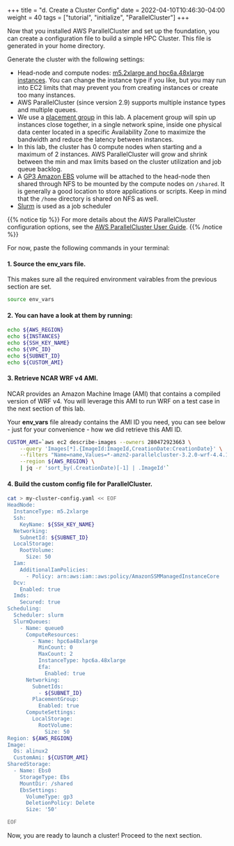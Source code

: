+++
title = "d. Create a Cluster Config"
date = 2022-04-10T10:46:30-04:00
weight = 40
tags = ["tutorial", "initialize", "ParallelCluster"]
+++

Now that you installed AWS ParallelCluster and set up the foundation, you can create a configuration file to build a simple HPC Cluster. This file is generated in your home directory.

Generate the cluster with the following settings:

- Head-node and compute nodes: [m5.2xlarge and hpc6a.48xlarge instances](https://aws.amazon.com/ec2/instance-types/c5/). You can change the instance type if you like, but you may run into EC2 limits that may prevent you from creating instances or create too many instances.
- AWS ParallelCluster (since version 2.9) supports multiple instance types and multiple queues.
- We use a [placement group](https://docs.aws.amazon.com/AWSEC2/latest/UserGuide/placement-groups.html#placement-groups-cluster) in this lab. A placement group will spin up instances close together, in a single network spine, inside one physical data center located in a specific Availability Zone to maximize the bandwidth and reduce the latency between instances.
- In this lab, the cluster has 0 compute nodes when starting and a maximum of 2 instances.  AWS ParallelCluster will grow and shrink between the min and max limits based on the cluster utilization and job queue backlog.
- A [GP3 Amazon EBS](https://docs.aws.amazon.com/AWSEC2/latest/UserGuide/AmazonEBS.html) volume will be attached to the head-node then shared through NFS to be mounted by the compute nodes on `/shared`. It is generally a good location to store applications or scripts. Keep in mind that the `/home` directory is shared on NFS as well.
- [Slurm](https://slurm.schedmd.com/overview.html) is used as a job scheduler

{{% notice tip %}}
For more details about the AWS ParallelCluster configuration options, see the [AWS ParallelCluster User Guide](https://docs.aws.amazon.com/parallelcluster/latest/ug/cluster-configuration-file-v3.html).
{{% /notice %}}


For now, paste the following commands in your terminal:

#### 1. Source the env_vars file.
This makes sure all the required environment vairables from the previous section are set.

```bash
source env_vars
```

#### 2. You can have a look at them by running:

```bash
echo ${AWS_REGION}
echo ${INSTANCES}
echo ${SSH_KEY_NAME}
echo ${VPC_ID}
echo ${SUBNET_ID}
echo ${CUSTOM_AMI}
```

#### 3. Retrieve NCAR WRF v4 AMI.

NCAR provides an Amazon Machine Image (AMI) that contains a compiled version of WRF v4.
You will leverage this AMI to run WRF on a test case in the next section of this lab.

Your **env_vars** file already contains the AMI ID you need, you can see below - just for your convenience - how we did retrieve this AMI ID.

```bash
CUSTOM_AMI=`aws ec2 describe-images --owners 280472923663 \
    --query 'Images[*].{ImageId:ImageId,CreationDate:CreationDate}' \
    --filters "Name=name,Values=*-amzn2-parallelcluster-3.2.0-wrf-4.4.1-*" \
    --region ${AWS_REGION} \
    | jq -r 'sort_by(.CreationDate)[-1] | .ImageId'`

```


#### 4. Build the custom config file for ParallelCluster.

```bash
cat > my-cluster-config.yaml << EOF
HeadNode:
  InstanceType: m5.2xlarge
  Ssh:
    KeyName: ${SSH_KEY_NAME}
  Networking:
    SubnetId: ${SUBNET_ID}
  LocalStorage:
    RootVolume:
      Size: 50
  Iam:
    AdditionalIamPolicies:
      - Policy: arn:aws:iam::aws:policy/AmazonSSMManagedInstanceCore
  Dcv:
    Enabled: true
  Imds:
    Secured: true
Scheduling:
  Scheduler: slurm
  SlurmQueues:
    - Name: queue0
      ComputeResources:
        - Name: hpc6a48xlarge
          MinCount: 0
          MaxCount: 2
          InstanceType: hpc6a.48xlarge
          Efa:
            Enabled: true
      Networking:
        SubnetIds:
          - ${SUBNET_ID}
        PlacementGroup:
          Enabled: true
      ComputeSettings:
        LocalStorage:
          RootVolume:
            Size: 50
Region: ${AWS_REGION}
Image:
  Os: alinux2
  CustomAmi: ${CUSTOM_AMI}
SharedStorage:
  - Name: Ebs0
    StorageType: Ebs
    MountDir: /shared
    EbsSettings:
      VolumeType: gp3
      DeletionPolicy: Delete
      Size: '50'

EOF
```

Now, you are ready to launch a cluster! Proceed to the next section.
